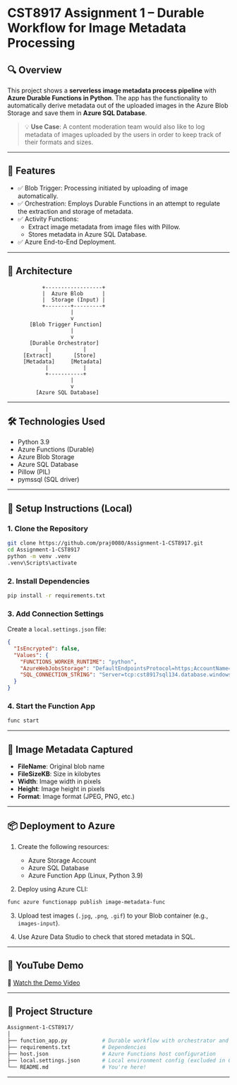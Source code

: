 # CST8917 Assignment 1 – Durable Workflow for Image Metadata Processing

## 🔍 Overview

This project shows a **serverless image metadata process pipeline** with **Azure Durable Functions in Python**. The app has the functionality to automatically derive metadata out of the uploaded images in the Azure Blob Storage and save them in **Azure SQL Database**.

> 💡 **Use Case**: A content moderation team would also like to log metadata of images uploaded by the users in order to keep track of their formats and sizes.

---

## 🧠 Features

- ✅ Blob Trigger: Processing initiated by uploading of image automatically.
- ✅ Orchestration: Employs Durable Functions in an attempt to regulate the extraction and storage of metadata.
- ✅ Activity Functions:
  - Extract image metadata from image files with Pillow.
  - Stores metadata in Azure SQL Database.
- ✅ Azure End-to-End Deployment.

---

## 🧱 Architecture

```text
           +------------------+
           |  Azure Blob      |
           |  Storage (Input) |
           +--------+---------+
                    |
                    v
       [Blob Trigger Function]
                    |
                    v
       [Durable Orchestrator]
            |           |
     [Extract]       [Store]
     [Metadata]     [Metadata]
            |           |
            +-----------+
                    |
                    v
         [Azure SQL Database]
```

---

## 🛠️ Technologies Used

- Python 3.9
- Azure Functions (Durable)
- Azure Blob Storage
- Azure SQL Database
- Pillow (PIL)
- pymssql (SQL driver)

---

## 🚀 Setup Instructions (Local)

### 1. Clone the Repository

```bash
git clone https://github.com/praj0080/Assignment-1-CST8917.git
cd Assignment-1-CST8917
python -m venv .venv
.venv\Scripts\activate
```

### 2. Install Dependencies

```bash
pip install -r requirements.txt
```

### 3. Add Connection Settings

Create a `local.settings.json` file:

```json
{
  "IsEncrypted": false,
  "Values": {
    "FUNCTIONS_WORKER_RUNTIME": "python",
    "AzureWebJobsStorage": "DefaultEndpointsProtocol=https;AccountName=cst8917storage123;AccountKey=EAbAqRqn5r46430WkuflToWyYLeKmEP0koLBE8w+iF+wLrZTe0AnxeeDiQe1jd6pJ2LYkLyEb4xg+AStwpuSUw==;EndpointSuffix=core.windows.net",
    "SQL_CONNECTION_STRING": "Server=tcp:cst8917sql134.database.windows.net,1433;Initial Catalog=cst8917db;Persist Security Info=False;User ID=sqladminuser;Password=StrongP@ssword123!;MultipleActiveResultSets=False;Encrypt=true;TrustServerCertificate=False;Connection Timeout=30;"
  }
}
```

### 4. Start the Function App

```bash
func start
```

---

## 🧪 Image Metadata Captured

- **FileName**: Original blob name
- **FileSizeKB**: Size in kilobytes
- **Width**: Image width in pixels
- **Height**: Image height in pixels
- **Format**: Image format (JPEG, PNG, etc.)

---

## 📦 Deployment to Azure

1. Create the following resources:
   - Azure Storage Account
   - Azure SQL Database
   - Azure Function App (Linux, Python 3.9)

2. Deploy using Azure CLI:

```bash
func azure functionapp publish image-metadata-func
```

3. Upload test images (`.jpg`, `.png`, `.gif`) to your Blob container (e.g., `images-input`).

4. Use Azure Data Studio to check that stored metadata in SQL.

---

## 🎥 YouTube Demo

🔗 [Watch the Demo Video]([https://youtu.be/your-demo-link-here](https://drive.google.com/file/d/10wqpNisu1VRPS9NqohFcm38XbgWcBCy0/view?usp=sharing))

---

## 📁 Project Structure

```bash
Assignment-1-CST8917/
│
├── function_app.py           # Durable workflow with orchestrator and activities
├── requirements.txt          # Dependencies
├── host.json                 # Azure Functions host configuration
├── local.settings.json       # Local environment config (excluded in GitHub)
└── README.md                 # You're here!
```

---
